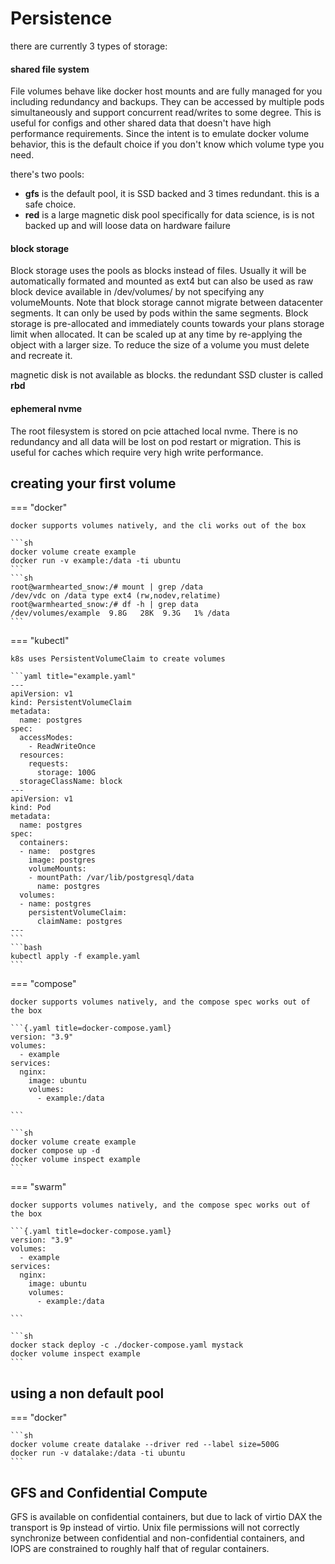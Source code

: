 # Persistence

there are currently 3 types of storage:

#### shared file system

File volumes behave like docker host mounts and are fully managed for you including redundancy and backups.
They can be accessed by multiple pods simultaneously and support concurrent read/writes to some degree.
This is useful for configs and other shared data that doesn't have high performance requirements.
Since the intent is to emulate docker volume behavior, this is the default choice if you don't know which volume type you need.

there's two pools:

- **gfs** is the default pool, it is SSD backed and 3 times redundant. this is a safe choice.
- **red** is a large magnetic disk pool specifically for data science, is is not backed up and will loose data on hardware failure

#### block storage

Block storage uses the pools as blocks instead of files.
Usually it will be automatically formated and mounted as ext4 but can also be used as raw block device available in /dev/volumes/ by not specifying any volumeMounts.
Note that block storage cannot migrate between datacenter segments. It can only be used by pods within the same segments.
Block storage is pre-allocated and immediately counts towards your plans storage limit when allocated.
It can be scaled up at any time by re-applying the object with a larger size.
To reduce the size of a volume you must delete and recreate it.

magnetic disk is not available as blocks. the redundant SSD cluster is called **rbd**

#### ephemeral nvme

The root filesystem is stored on pcie attached local nvme.
There is no redundancy and all data will be lost on pod restart or migration.
This is useful for caches which require very high write performance.


## creating your first volume

=== "docker"

    docker supports volumes natively, and the cli works out of the box

    ```sh
    docker volume create example
    docker run -v example:/data -ti ubuntu
    ```
    ```sh
    root@warmhearted_snow:/# mount | grep /data
    /dev/vdc on /data type ext4 (rw,nodev,relatime)
    root@warmhearted_snow:/# df -h | grep data
    /dev/volumes/example  9.8G   28K  9.3G   1% /data
    ```


=== "kubectl"

    k8s uses PersistentVolumeClaim to create volumes

    ```yaml title="example.yaml"
    ---
    apiVersion: v1
    kind: PersistentVolumeClaim
    metadata:
      name: postgres
    spec:
      accessModes:
        - ReadWriteOnce
      resources:
        requests:
          storage: 100G
      storageClassName: block
    ---
    apiVersion: v1
    kind: Pod
    metadata:
      name: postgres
    spec:
      containers:
      - name:  postgres
        image: postgres
        volumeMounts:
        - mountPath: /var/lib/postgresql/data
          name: postgres
      volumes:
      - name: postgres
        persistentVolumeClaim:
          claimName: postgres
    ---
    ```
    ```bash
    kubectl apply -f example.yaml
    ```



=== "compose"

    docker supports volumes natively, and the compose spec works out of the box

    ```{.yaml title=docker-compose.yaml}
    version: "3.9"
    volumes:
      - example
    services:
      nginx:
        image: ubuntu
        volumes:
          - example:/data

    ```

    ```sh
    docker volume create example
    docker compose up -d
    docker volume inspect example
    ```

=== "swarm"

    docker supports volumes natively, and the compose spec works out of the box

    ```{.yaml title=docker-compose.yaml}
    version: "3.9"
    volumes:
      - example
    services:
      nginx:
        image: ubuntu
        volumes:
          - example:/data

    ```

    ```sh
    docker stack deploy -c ./docker-compose.yaml mystack
    docker volume inspect example
    ```


## using a non default pool



=== "docker"

    ```sh
    docker volume create datalake --driver red --label size=500G
    docker run -v datalake:/data -ti ubuntu
    ```


## GFS and Confidential Compute

GFS is available on confidential containers, but due to lack of virtio DAX the transport is 9p instead of virtio. Unix file permissions will not correctly synchronize between confidential and non-confidential containers, and IOPS are constrained to roughly half that of regular containers.
